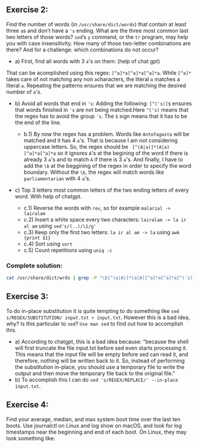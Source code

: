## Exercise 2:
Find the number of words (in `/usr/share/dict/words`) that contain at least three `a`s and don’t have a `'s` ending. What are the three most common last two letters of those words? `sed`’s `y` command, or the `tr` program, may help you with case insensitivity. How many of those two-letter combinations are there? And for a challenge: which combinations do not occur?

- a) First, find all words with 3 `a`'s on them: (help of chat gpt)

That can be acomplished using this regex: `[^a]*a[^a]*a[^a]*a`. While `[^a]*` takes care of not matching any non `a`characters, the literal `a` matches a literal `a`. Repeating the patterns ensures that we are matching the desired number of `a`'s.

- b) Avoid all words that end in `'s`:
Adding the following: `[^('s)]$` ensures that words finished in `'s` are not being matched.Here `^('s)` means that the regex has to avoid the group `'s`. The `$` sign means that it has to be the end of the line.
	- b.1) By now the regex has a problem. Words like `Antofagasta` will be matched and it has 4 `a`'s. That is because I am not considering uppercase letters. So, the regex should be `
[^(A|a)]*(A|a)[^a]*a[^a]*a` so it ignores `A`'s at the begining of the word if there is already 3 `a`'s and to match `A` if there is 3 `a`'s. And finally, I have to add the `\b` at the beggining of the regex in order to specify the word boundary. Without the `\b`, the regex will match words like `parliamentarian` with 4 `a`'s.

- c) Top 3 letters most common letters of the two ending letters of every word. With help of chatgpt.
	- c.1) Reverse the words with `rev`, so for example `malarial -> lairalam`
	- c.2) Insert a white space every two characters: `lairalam -> la ir al am` using `sed's/(..)/\1/g'`
	- c.3) Keep only the first two letters: `la ir al am -> la` using `awk {print $1}`
	- c.4) Sort using  `sort`
	- c.5) Count repetitions using `uniq -c` 

### Complete solution:
```sh
cat /usr/share/dict/wrds | grep -P "\b[^(a|A)]*(a|A)[^a]*a[^a]*a[^('s)]$" | rev | sed -r 's/(..)/\1 /g' | awk '{print $1}' | sort | uniq -c
```
## Exercise 3:
To do in-place substitution it is quite tempting to do something like `sed s/REGEX/SUBSTITUTION/ input.txt > input.txt`. However this is a bad idea, why? Is this particular to `sed`? `Use man sed` to find out how to accomplish this.

- a) According to chatgpt, this is a bad idea because: "because the shell will first truncate the file input.txt before sed even starts processing it. This means that the input file will be empty before sed can read it, and therefore, nothing will be written back to it. So, instead of performing the substitution in-place, you should use a temporary file to write the output and then move the temporary file back to the original file." 
- b) To accomplish this I can do `sed 's/REGEX/REPLACE/' --in-place input.txt`.

## Exercise 4:
Find your average, median, and max system boot time over the last ten boots. Use journalctl on Linux and log show on macOS, and look for log timestamps near the beginning and end of each boot. On Linux, they may look something like:
